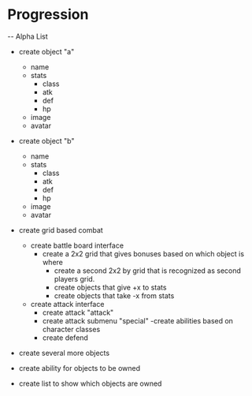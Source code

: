 # Progression
-- Alpha List
- create object "a"
   - name
   - stats
     - class
     - atk
     - def
     - hp
   - image
   - avatar
   
- create object "b"
   - name
   - stats
     - class
     - atk
     - def
     - hp
   - image
   - avatar
- create grid based combat
  - create battle board interface
    - create a 2x2 grid that gives bonuses based on which object is where
      - create a second 2x2 by grid that is recognized as second players grid.
      - create objects that give +x to stats
      - create objects that take -x from stats
  - create attack interface
    - create attack "attack"
    - create attack submenu "special"
      -create abilities based on character classes
    - create defend
- create several more objects
- create ability for objects to be owned
- create list to show which objects are owned
